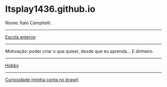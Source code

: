 # Itsplay1436.github.io
<!DOCTYPE html>
<html lang="pt-br">
<head>
    <meta charset="UTF-8">
    <meta name="viewport" content="width=device-width, initial-scale=1.0">
    <title>Itsplay1436</title>
</head>
<body>
    <p>Nome: Ítalo Campitelli.</p>
    <hr />
    <p>
        <a href="https://www.politecnicosorocaba.com.br/"target="_blank">Escola anterior</a>
    </p>
    <hr />
    <p>Motivação: poder criar o que quiser, desde que eu aprenda... E dinheiro.</p>
    <hr />
    <p>
        <a href="https://supercell.com/en/games/brawlstars/"target="_blank">Hobby</a>
    </p>
    <hr />
    <p>
        <a href="https://brawltime.ninja/pt/profile/GC08J8G0"target="_blank">Curiosidade (minha conta no brawl)</a>
    </p>
</body>
</html>
